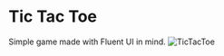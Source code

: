 # Tic Tac Toe
Simple game made with Fluent UI in mind.
![TicTacToe](https://github.com/the753q/TicTacToe-Fluent-UI/assets/50169298/453b7c7e-9b56-4d23-bc3b-5c46cbc905dc)
